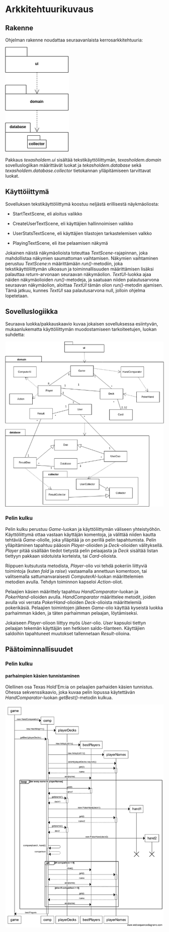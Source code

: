 # Arkkitehtuurikuvaus

## Rakenne

Ohjelman rakenne noudattaa seuraavanlaista kerrosarkkitehtuuria:

![Kuva ohjelman pakkausrrakenteesta](https://github.com/josujosu/otm-harjoitustyo/blob/master/dokumentaatio/kuvat/pakkaus.png)

Pakkaus *texasholdem.ui* sisältää tekstikäyttöliittymän, *texasholdem.domain* sovelluslogiikan määrittävät luokat ja *tekasholdem.database* sekä *texasholdem.database.collector* tietokannan ylläpitämiseen tarvittavat luokat.

## Käyttöiittymä

Sovelluksen tekstikäyttöliittymä koostuu neljästä erillisestä näykmäoliosta:

- StartTextScene, eli aloitus valikko

- CreateUserTextScene, eli käyttäjien hallinnoimisen valikko

- UserStatsTextScene, eli käyttäjien tilastojen tarkastelemisen valkko

- PlayingTextScene, eli itse pelaamisen näkymä

Jokainen näistä näkymäolioista toteuttaa *TextScene*-rajapinnan, joka mahdollistaa näkymien saumattoman vaihtamisen. Näkymien vaihtaminen perustuu *TextScene*:n määrittämään *run()*-metodiin, joka tekstikäyttöliittymän ulkoasun ja toiminnallisuuden määrittämisen lisäksi palauttaa *return*-arvonaan seuraavan näkymäolion. *TextUI*-luokka ajaa näiden näkymäolioiden *run()*-metodeja, ja saatuaan niiden palautusarvona seuraavan näkymäolion, aloittaa *TextUI* tämän olion *run()*-metodin ajamisen. Tämä jatkuu, kunnes *TextUI* saa palautusarvona null, jolloin ohjelma lopetetaan.

## Sovelluslogiikka

Seuraava luokka/pakkauskaavio kuvaa jokaisen sovelluksessa esiintyvän, mukaanlukematta käyttöliittymän muodostamiseen tarkoiteetujen, luokan suhdetta:

![Kuva ohjelman arkkitehtuurista](https://github.com/josujosu/otm-harjoitustyo/blob/master/dokumentaatio/kuvat/arkkitehtuuri_uusin.png)

### Pelin kulku

Pelin kulku perustuu *Game*-luokan ja käyttöliittymän väliseen yhteistyöhön. Käyttöliittymä ottaa vastaan käyttäjän komentoja, ja välittää niiden kautta tehtäviä *Game*-oliolle, joka ylläpitää ja on perillä pelin tapahtumista. Pelin ylläpitäminen tapahtuu pääosin *Player*-olioiden ja *Deck*-olioiden välityksellä. *Player* pitää sisällään tiedot tietystä pelin pelaajasta ja *Deck* sisältää listan tiettyyn pakkaan sidotuista korteista, tai *Card*-olioista.

Riippuen kutsutusta metodista, *Player*-olio voi tehdä pokeriin liittyviä toimintoja (kuten *fold* ja *raise*) vastaamalla annettuun komentoon, tai valitsemalla sattumanvaraisesti *ComputerAI*-luokan määrittelemien metodien avulla. Tehdyn toiminnon kapseloi *Action*-oliot.

Pelaajien käsien määrittely tapahtuu *HandComparator*-luokan ja *PokerHand*-olioiden avulla. *HandComparator* määrittelee metodit, joiden avulla voi verrata *PokerHand*-olioiden *Deck*-olioista määrittelemiä pokerikäsiä. Pelaajien toimintojen jälkeen *Game*-olio käyttää kyseistä luokka parhaimman käden, ja täten parhaimman pelaajan, löytämiseksi.

Jokaiseen *Player*-olioon liittyy myös *User*-olio. *User* kapsuloi tiettyn pelaajan tekemän käyttäjän sen hetkisen saldo-tilanteen. Käyttäjien saldoihin tapahtuneet muutokset tallennetaan *Result*-olioina.

## Päätoiminnallisuudet

### Pelin kulku

#### parhaimpien käsien tunnistaminen

Olellinen osa Texas Hold'Em:ia on pelaajien parhaiden käsien tunnistus. Ohessa sekvenssikaavio, joka kuvaa pelin lopussa käytettävän *HandComparator*-luokan *getBest()*-metodin kulkua.

![Kuva ohjelman arkkitehtuurista](https://github.com/josujosu/otm-harjoitustyo/blob/master/dokumentaatio/kuvat/getBestHandsSequence.png)

